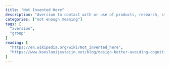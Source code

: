 ```yaml
---
title: "Not Invented Here"
description: "Aversion to contact with or use of products, research, standards, or knowledge developed outside a group."
categories: ["not enough meaning"]
tags: [
  "aversion",
  "group"
]
reading: [
  "https://en.wikipedia.org/wiki/Not_invented_here",
  "https://www.kooslooijesteijn.net/blog/design-better-avoiding-cognitive-biases"
]
---
```


